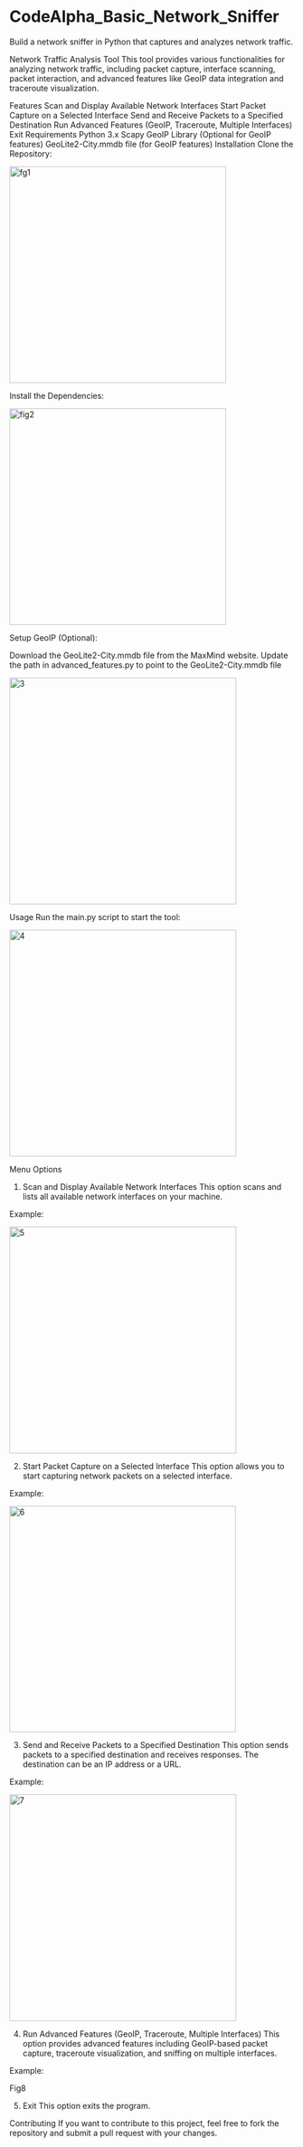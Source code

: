 # CodeAlpha_Basic_Network_Sniffer
Build a network sniffer in Python that captures and analyzes network traffic.

Network Traffic Analysis Tool
This tool provides various functionalities for analyzing network traffic, including packet capture, interface scanning, packet interaction, and advanced features like GeoIP data integration and traceroute visualization.

Features
Scan and Display Available Network Interfaces
Start Packet Capture on a Selected Interface
Send and Receive Packets to a Specified Destination
Run Advanced Features (GeoIP, Traceroute, Multiple Interfaces)
Exit
Requirements
Python 3.x
Scapy
GeoIP Library (Optional for GeoIP features)
GeoLite2-City.mmdb file (for GeoIP features)
Installation
Clone the Repository:

<img width="383" alt="fg1" src="https://github.com/user-attachments/assets/feae8d44-e60b-4a9e-81a9-af72d6de86dc">

Install the Dependencies:

<img width="383" alt="fig2" src="https://github.com/user-attachments/assets/4d9cbbc1-27c2-4cda-9c19-19fb2190e8dc">

Setup GeoIP (Optional):

Download the GeoLite2-City.mmdb file from the MaxMind website.
Update the path in advanced_features.py to point to the GeoLite2-City.mmdb file

<img width="401" alt="3" src="https://github.com/user-attachments/assets/0ab19bb9-b559-4882-a13a-2eb9d1146a8c">

Usage
Run the main.py script to start the tool:

<img width="401" alt="4" src="https://github.com/user-attachments/assets/b9b564af-ce03-4ae6-865a-80f64276993b">

Menu Options
1. Scan and Display Available Network Interfaces
This option scans and lists all available network interfaces on your machine.

Example:

<img width="401" alt="5" src="https://github.com/user-attachments/assets/24656de0-abd9-4fba-8094-25ef9bd28909">

2. Start Packet Capture on a Selected Interface
This option allows you to start capturing network packets on a selected interface.

Example:

<img width="400" alt="6" src="https://github.com/user-attachments/assets/b31e47a0-8be4-4bac-b236-ff37721e7df8">

3. Send and Receive Packets to a Specified Destination
This option sends packets to a specified destination and receives responses. The destination can be an IP address or a URL.

Example:

<img width="401" alt="7" src="https://github.com/user-attachments/assets/b3edc896-fdae-4647-8dbd-d05cb2b1073b">


4. Run Advanced Features (GeoIP, Traceroute, Multiple Interfaces)
This option provides advanced features including GeoIP-based packet capture, traceroute visualization, and sniffing on multiple interfaces.

Example:

Fig8

5. Exit
This option exits the program.

Contributing
If you want to contribute to this project, feel free to fork the repository and submit a pull request with your changes.

